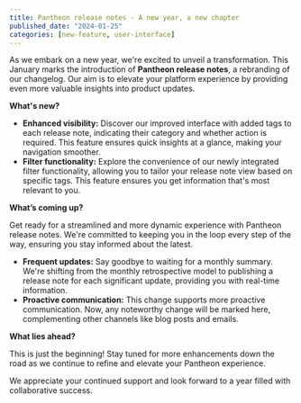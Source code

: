 ```yaml
---
title: Pantheon release notes - A new year, a new chapter
published_date: "2024-01-25"
categories: [new-feature, user-interface]
---
```


As we embark on a new year, we're excited to unveil a transformation. This January marks the introduction of **Pantheon release notes**, a rebranding of our changelog. Our aim is to elevate your platform experience by providing even more valuable insights into product updates.

**What's new?**
* **Enhanced visibility:** Discover our improved interface with added tags to each release note, indicating their category and whether action is required. This feature ensures quick insights at a glance, making your navigation smoother.
* **Filter functionality:** Explore the convenience of our newly integrated filter functionality, allowing you to tailor your release note view based on specific tags. This feature ensures you get information that's most relevant to you.

**What’s coming up?**

Get ready for a streamlined and more dynamic experience with Pantheon release notes. We're committed to keeping you in the loop every step of the way, ensuring you stay informed about the latest.

* **Frequent updates:** Say goodbye to waiting for a monthly summary. We're shifting from the monthly retrospective model to publishing a release note for each significant update, providing you with real-time information.
* **Proactive communication:** This change supports more proactive communication. Now, any noteworthy change will be marked here, complementing other channels like blog posts and emails.

**What lies ahead?**

This is just the beginning! Stay tuned for more enhancements down the road as we continue to refine and elevate your Pantheon experience.

We appreciate your continued support and look forward to a year filled with collaborative success.

